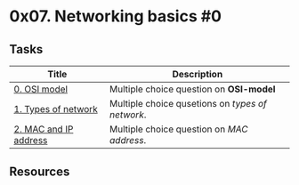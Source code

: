 # 0x07. Networking basics #0

## Tasks

Title | Description
----- |  -----------
[0. OSI model](./0-OSI_model)| Multiple choice question on **OSI-model**
[1. Types of network](./1-types_of_network) | Multiple choice qusetions on *types of network*.
[2. MAC and IP address](./2-MAC_and_IP_address) | Multiple choice question on *MAC address*.

## Resources
